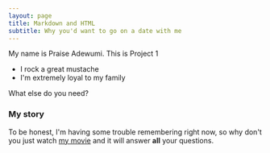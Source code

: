 ```yaml
---
layout: page
title: Markdown and HTML
subtitle: Why you'd want to go on a date with me
---
```


My name is Praise Adewumi. This is Project 1

- I rock a great mustache
- I'm extremely loyal to my family

What else do you need?

### My story

To be honest, I'm having some trouble remembering right now, so why don't you just watch [my movie](https://en.wikipedia.org/wiki/The_Princess_Bride_%28film%29) and it will answer **all** your questions.
